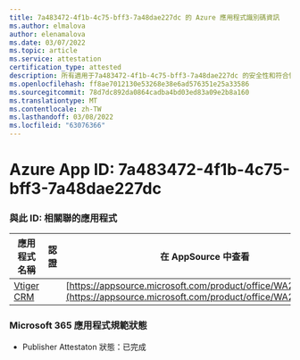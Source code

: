 ```yaml
---
title: 7a483472-4f1b-4c75-bff3-7a48dae227dc 的 Azure 應用程式識別碼資訊
ms.author: elmalova
author: elenamalova
ms.date: 03/07/2022
ms.topic: article
ms.service: attestation
certification_type: attested
description: 所有適用于7a483472-4f1b-4c75-bff3-7a48dae227dc 的安全性和符合性資訊資訊。
ms.openlocfilehash: ff8ae7012130e53268e38e6ad576351e25a33586
ms.sourcegitcommit: 78d7dc892da0864cadba4bd03ed83a09e2b8a160
ms.translationtype: MT
ms.contentlocale: zh-TW
ms.lasthandoff: 03/08/2022
ms.locfileid: "63076366"
---
```

# <a name="azure-app-id-7a483472-4f1b-4c75-bff3-7a48dae227dc"></a>Azure App ID: 7a483472-4f1b-4c75-bff3-7a48dae227dc


### <a name="apps-associated-with-this-id"></a>與此 ID: 相關聯的應用程式
| **應用程式名稱** | **認證** | **在 AppSource 中查看** |
|--------------|---------------|-----------------------|
| [Vtiger CRM](https://docs.microsoft.com/microsoft-365-app-certification/forward/WA200003089) |  | [https://appsource.microsoft.com/product/office/WA200003089](https://appsource.microsoft.com/product/office/WA200003089) |

### <a name="microsoft-365-app-compliance-status"></a>Microsoft 365 應用程式規範狀態
- Publisher Attestaton 狀態：已完成
